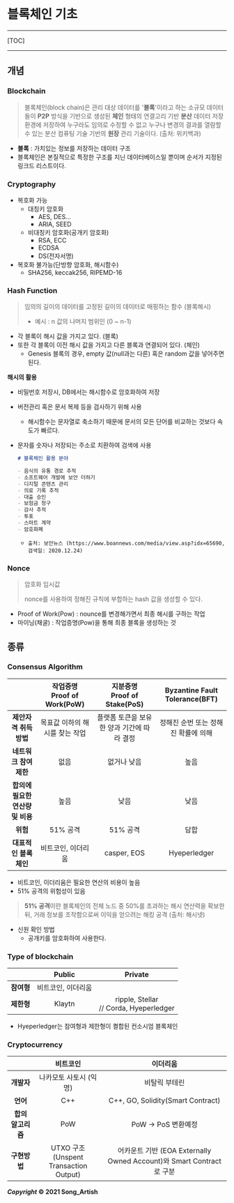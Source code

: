 # 블록체인 기초

---

[TOC]

---



## 개념

### Blockchain

> 블록체인(block chain)은 관리 대상 데이터를 '**블록**'이라고 하는 소규모 데이터들이 **P2P** 방식을 기반으로 생성된 **체인** 형태의 연결고리 기반 **분산** 데이터 저장 환경에  저장하여 누구라도 임의로 수정할 수 없고 누구나 변경의 결과를 열람할 수 있는 분산 컴퓨팅 기술 기반의 **원장** 관리 기술이다. (출처: 위키백과)
>

- **블록** : 가치있는 정보를 저장하는 데이터 구조
- 블록체인은 본질적으로 특정한 구조를 지닌 데이터베이스일 뿐이며 순서가 지정된 링크드 리스트이다.



### Cryptography

- 복호화 가능
  - 대칭키 암호화
    - AES, DES...
    - ARIA, SEED
  - 비대칭키 암호화(공개키 암호화)
    - RSA, ECC
    - ECDSA
    - DS(전자서명)
- 복호화 불가능(단방향 암호화, 해시함수)
  -  SHA256, keccak256, RIPEMD-16



### Hash Function

> 임의의 길이의 데이터를 고정된 길이의 데이터로 매핑하는 함수 (블록해시)
>
> - 예시 : n 값의 나머지 범위인 (0 ~ n-1)

- 각 블록이 해시 값을 가지고 있다. (블록)
- 또한 각 블록이 이전 해시 값을 가지고 다른 블록과 연결되어 있다. (체인)
  - Genesis 블록의 경우, empty 값(null과는 다른) 혹은 random 값을 넣어주면 된다.

**해시의 활용**

- 비밀번호 저장시, DB에서는 해시함수로 암호화하여 저장

- 버전관리 혹은 문서 복제 등을 검사하기 위해 사용

  - 해시함수는 문자열로 축소하기 때문에 문서의 모든 단어를 비교하는 것보다 속도가 빠르다.

- 문자를 숫자나 저장되는 주소로 치환하여 검색에 사용

  ```markdown
  # 블록체인 활용 분야
  
  - 음식의 유통 경로 추적
  - 소프트웨어 개발에 보안 더하기
  - 디지털 콘텐츠 관리
  - 의료 기록 추적
  - 대출 승인
  - 보험금 청구
  - 감사 추적
  - 투표
  - 스마트 계약
  - 암호화폐
  ```

  - `출처: 보안뉴스 (https://www.boannews.com/media/view.asp?idx=65690, 검색일: 2020.12.24)`



### Nonce

> 암호화 임시값
>
> nonce를 사용하여 정해진 규칙에 부합하는 hash 값을 생성할 수 있다.

- Proof of Work(Pow) : nounce를 변경해가면서 최종 해시를 구하는 작업
- 마이닝(채굴) : 작업증명(Pow)을 통해 최종 블록을 생성하는 것



## 종류

### Consensus Algorithm

|                                  | 작업증명<br />Proof of Work(PoW) |     지분증명<br />Proof of Stake(PoS)      |   Byzantine Fault Tolerance(BFT)    |
| :------------------------------: | :------------------------------: | :----------------------------------------: | :---------------------------------: |
|      **제안자격 취득방법**       |  목표값 이하의 해시를 찾는 작업  | 플랫폼 토큰을 보유한 양과 기간에 따라 결정 | 정해진 순번 또는 정해진 확률에 의해 |
|      **네트워크 참여 제한**      |               없음               |                없거나 낮음                 |                높음                 |
| **합의에 필요한 연산량 및 비용** |               높음               |                    낮음                    |                낮음                 |
|             **위험**             |             51% 공격             |                  51% 공격                  |                담합                 |
|      **대표적인 블록체인**       |        비트코인, 이더리움        |                casper, EOS                 |            Hyeperledger             |

- 비트코인, 이더리움은 필요한 연산의 비용이 높음
- 51% 공격의 위험성이 있음

> **51% 공격**이란 블록체인의 전체 노드 중 50%를 초과하는 해시 연산력을 확보한 뒤, 거래 정보를 조작함으로써 이익을 얻으려는 해킹 공격 (출처: 해시넷)

- 신원 확인 방법
  - 공개키를 암호화하여 사용한다.



### Type of blockchain

|            |       Public       |                   Private                   |
| :--------: | :----------------: | :-----------------------------------------: |
| **참여형** | 비트코인, 이더리움 |                                             |
| **제한형** |       Klaytn       | ripple, Stellar<br />// Corda, Hyeperledger |

- Hyeperledger는 참여형과 제한형이 켤합된 컨소시엄 블록체인



### Cryptocurrency

|                   |                  비트코인                   |                           이더리움                           |
| :---------------: | :-----------------------------------------: | :----------------------------------------------------------: |
|    **개발자**     |           나카모토 사토시 (익명)            |                        비탈릭 부테린                         |
|     **언어**      |                     C++                     |              C++, GO, Solidity(Smart Contract)               |
| **합의 알고리즘** |                     PoW                     |                     PoW -> PoS 변환예정                      |
|   **구현방법**    | UTXO 구조<br />(Unspent Transaction Output) | 어카운트 기반 (EOA Externally Owned Account)와 Smart Contract로 구분 |



***Copyright* © 2021 Song_Artish**